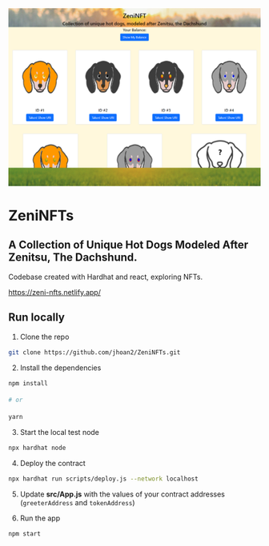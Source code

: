 <img src='public/website.PNG' width='700' >

# ZeniNFTs 

## A Collection of Unique Hot Dogs Modeled After Zenitsu, The Dachshund. 

Codebase created with Hardhat and react, exploring NFTs.

https://zeni-nfts.netlify.app/

## Run locally

1. Clone the repo

```sh
git clone https://github.com/jhoan2/ZeniNFTs.git
```

2. Install the dependencies

```sh
npm install

# or

yarn
```

3. Start the local test node

```sh
npx hardhat node
```

4. Deploy the contract

```sh
npx hardhat run scripts/deploy.js --network localhost
```

5. Update __src/App.js__ with the values of your contract addresses (`greeterAddress` and `tokenAddress`)

6. Run the app

```sh
npm start
```
